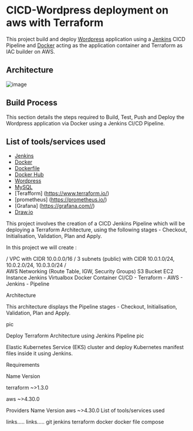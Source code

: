 # CICD-Wordpress deployment on aws with Terraform
This project build and deploy [Wordpress](https://wordpress.org/) application using a [Jenkins](https://www.jenkins.io/) CICD Pipeline and [Docker](https://www.docker.com/) acting as the application container and Terraform as IAC builder on AWS.


## Architecture


![image](https://user-images.githubusercontent.com/83971386/201048278-cd83be08-7417-4aa4-94c5-1c62daf20724.png)



## Build Process
This section details the steps required to Build, Test, Push and Deploy the Wordpress application via Docker using a Jenkins CI/CD Pipeline.



## List of tools/services used
* [Jenkins](https://www.jenkins.io/)
* [Docker](https://www.docker.com/)
* [Dockerfile](https://docs.docker.com/engine/reference/builder/)
* [Docker Hub](https://hub.docker.com/)
* [Wordpress](https://wordpress.org/)
* [MySQL](https://www.mysql.com/)
* [Terafform] (https://www.terraform.io/)
* [prometheus] (https://prometheus.io/)
* [Grafana] (https://grafana.com//)
* [Draw.io](https://www.draw.io/index.html)





This project involves the creation of a CICD Jenkins Pipeline which will be deploying a Terraform Architecture, using the following stages - Checkout, Initialisation, Validation, Plan and Apply.

In this project we will create  :

/ 
    VPC with CIDR 10.0.0.0/16
/
    3 subnets (public) with CIDR 10.0.1.0/24, 10.0.2.0/24, 10.0.3.0/24
 /   
    AWS Networking (Route Table, IGW, Security Groups)
    S3 Bucket
    EC2 Instance
    Jenkins Virtualbox Docker Container
    CI/CD - Terraform - AWS - Jenkins - Pipeline

Architecture

This architecture displays the Pipeline stages - Checkout, Initialisation, Validation, Plan and Apply.

pic

Deploy Terraform Architecture using Jenkins Pipeline
pic

Elastic Kubernetes Service (EKS) cluster and deploy Kubernetes manifest files inside it using Jenkins.

Requirements

Name 	Version

terraform 	~>1.3.0

aws 	~>4.30.0

Providers
Name 	Version
aws 	~>4.30.0
List of tools/services used

links.....
links.....
git
jenkins
terraform 
docker 
docker file 
compose
